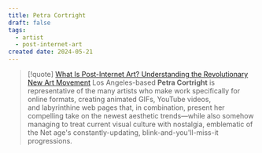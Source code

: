 ```yaml
---
title: Petra Cortright
draft: false
tags:
  - artist
  - post-internet-art
created date: 2024-05-21
---
```

> [!quote] [What Is Post-Internet Art? Understanding the Revolutionary New Art Movement](https://www.artspace.com/magazine/interviews_features/trend_report/post_internet_art-52138)
> Los Angeles-based **Petra Cortright** is representative of the many artists who make work specifically for online formats, creating animated GIFs, YouTube videos, and labyrinthine web pages that, in combination, present her compelling take on the newest aesthetic trends—while also somehow managing to treat current visual culture with nostalgia, emblematic of the Net age's constantly-updating, blink-and-you'll-miss-it progressions.

